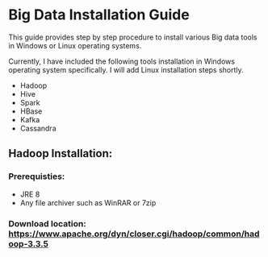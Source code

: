 # Big Data Installation Guide
This guide provides step by step procedure to install various Big data tools in Windows or Linux operating systems.

Currently, I have included the following tools installation in Windows operating system specifically. I will add Linux installation steps shortly.
* Hadoop
* Hive
* Spark
* HBase
* Kafka
* Cassandra

## Hadoop Installation:
### Prerequisties:
* JRE 8
* Any file archiver such as WinRAR or 7zip

### Download location: https://www.apache.org/dyn/closer.cgi/hadoop/common/hadoop-3.3.5

